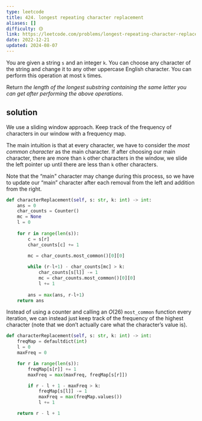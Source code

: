 ```yaml
---
type: leetcode
title: 424. longest repeating character replacement
aliases: []
difficulty: 🟡
link: https://leetcode.com/problems/longest-repeating-character-replacement/
date: 2022-12-21
updated: 2024-08-07
---
```


You are given a string `s` and an integer `k`. You can choose any character of the string and change it to any other uppercase English character. You can perform this operation at most `k` times.

Return _the length of the longest substring containing the same letter you can get after performing the above operations_.

## solution

We use a sliding window approach. Keep track of the frequency of characters in our window with a frequency map.

The main intuition is that at every character, we have to consider the _most common character_ as the main character. If after choosing our main character, there are more than `k` other characters in the window, we slide the left pointer up until there are less than `k` other characters.

Note that the “main" character may change during this process, so we have to update our “main” character after each removal from the left and addition from the right.

```python
def characterReplacement(self, s: str, k: int) -> int:
	ans = 0
	char_counts = Counter()
	mc = None
	l = 0
	  
	for r in range(len(s)):
		c = s[r]
		char_counts[c] += 1
	  
		mc = char_counts.most_common()[0][0]

		while (r-l+1) - char_counts[mc] > k:
			char_counts[s[l]] -= 1
			mc = char_counts.most_common()[0][0]
			l += 1
	  
		ans = max(ans, r-l+1)
	return ans
```

Instead of using a counter and calling an $O(26)$ `most_common` function every iteration, we can instead just keep track of the frequency of the highest character (note that we don’t actually care what the character’s value is).

```python
def characterReplacement(self, s: str, k: int) -> int:
	freqMap = defaultdict(int)
	l = 0
	maxFreq = 0

	for r in range(len(s)):
		freqMap[s[r]] += 1
		maxFreq = max(maxFreq, freqMap[s[r]])

		if r - l + 1 - maxFreq > k:
			freqMap[s[l]] -= 1
			maxFreq = max(freqMap.values())
			l += 1

	return r - l + 1
```
